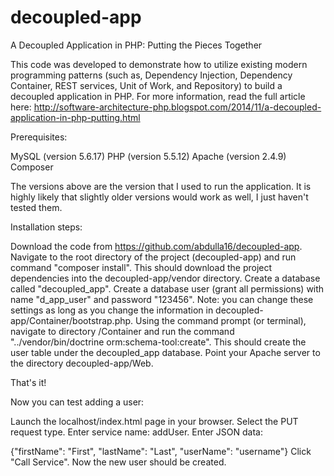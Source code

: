 decoupled-app
=============

A Decoupled Application in PHP: Putting the Pieces Together

This code was developed to demonstrate how to utilize existing modern programming patterns (such as, Dependency Injection, Dependency Container, REST services, Unit of Work, and Repository) to build a decoupled application in PHP. For more information, read the full article here: 
http://software-architecture-php.blogspot.com/2014/11/a-decoupled-application-in-php-putting.html

Prerequisites:

MySQL (version 5.6.17)
PHP (version 5.5.12)
Apache (version 2.4.9)
Composer

The versions above are the version that I used to run the application. It is highly likely that slightly older versions would work as well, I just haven't tested them.

Installation steps:

Download the code from https://github.com/abdulla16/decoupled-app.
Navigate to the root directory of the project (decoupled-app) and run command "composer install". This should download the project dependencies into the decoupled-app/vendor directory.
Create a database called "decoupled_app".
Create a database user (grant all permissions) with name "d_app_user" and password "123456". Note: you can change these settings as long as you change the information in decoupled-app/Container/bootstrap.php.
Using the command prompt (or terminal), navigate to directory /Container and run the command "../vendor/bin/doctrine orm:schema-tool:create". This should create the user table under the decoupled_app database.
Point your Apache server to the directory decoupled-app/Web.

That's it!

Now you can test adding a user:

Launch the localhost/index.html page in your browser.
Select the PUT request type.
Enter service name: addUser.
Enter JSON data:

{"firstName": "First",
"lastName": "Last",
"userName": "username"}
Click "Call Service". Now the new user should be created.


